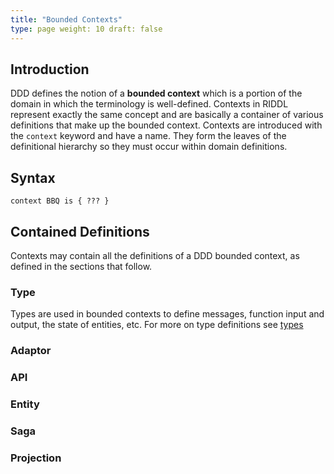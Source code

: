 ```yaml
---
title: "Bounded Contexts"
type: page weight: 10 draft: false
---
```

## Introduction
DDD defines the notion of a **bounded context** which is a portion of the domain
in which the terminology is well-defined. Contexts in RIDDL represent exactly
the same concept and are basically a container of various definitions that make up
the bounded context.  Contexts are introduced with the `context` keyword and have a 
name. They form the leaves of the definitional hierarchy so they must occur within 
domain definitions.  

## Syntax
```riddl
context BBQ is { ??? }
```
## Contained Definitions
Contexts may contain all the definitions of a DDD bounded context, as defined in the 
sections that follow.

### Type
Types are used in bounded contexts to define messages, function input and output, 
the state of entities, etc. For more on type definitions see [types](../../../common/types)

### Adaptor

### API

### Entity

### Saga

### Projection

